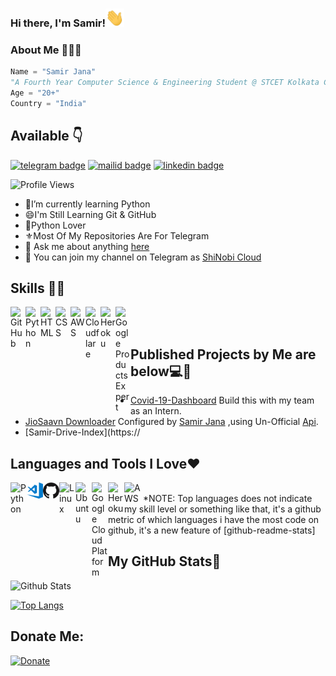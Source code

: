 ### Hi there, I'm Samir!<img src="https://github.com/SamirJanaOfficial/samirjanaofficial/blob/main/gifs/Hi.gif" width="30px">
 
### About Me 🙋🏻‍♂️
```python
Name = "Samir Jana"
"A Fourth Year Computer Science & Engineering Student @ STCET Kolkata Campus❣️"
Age = "20+"
Country = "India"
```
## Available 👇
[![telegram badge](https://img.shields.io/badge/Yagami死神Kira-30302f?style=for-the-badge&logo=telegram)](https://t.me/uDreamTooSmall)
[![mailid badge](https://img.shields.io/badge/SamirJana-30302f?style=for-the-badge&logo=gmail)](https:mailto:samirjana2307@gmail.com)
[![linkedin badge](https://img.shields.io/badge/SamirJana-30302f?style=for-the-badge&logo=linkedin)](https://www.linkedin.com/in/samir-jana-04036b200/)

![Profile Views](https://hits.seeyoufarm.com/api/count/incr/badge.svg?url=https://github.com/SamirJanaOfficial/&title=Profile%20Views)
  
- 🌱I’m currently learning Python
- 😄I'm Still Learning Git & GitHub
- 🥰Python Lover
- ⚜️Most Of My Repositories Are For Telegram
- 💬 Ask me about anything [here](https://github.com/SamirJanaOfficial/samirjanaofficial/issues)
- 🤔 You can join my channel on Telegram as [ShiNobi Cloud](https://t.telegram.ind.in/ShiNobiCloud)


## Skills 👨‍💻

<img align="left" alt="GitHub" width="24px" src="https://cdn.jsdelivr.net/npm/simple-icons@3.2.0/icons/github.svg" />
<img align="left" alt="Python" width="24px" src="https://cdn.jsdelivr.net/npm/simple-icons@3.2.0/icons/python.svg" />
<img align="left" alt="HTML" width="24px" src="https://cdn.jsdelivr.net/npm/simple-icons@3.2.0/icons/html5.svg" />
<img align="left" alt="CSS" width="24px" src="https://cdn.jsdelivr.net/npm/simple-icons@3.2.0/icons/css3.svg" />
<img align="left" alt="AWS" width="24px" src="https://cdn.jsdelivr.net/npm/simple-icons@3.2.0/icons/amazonaws.svg" />
<img align="left" alt="Cloudflare" width="24px" src="https://cdn.jsdelivr.net/npm/simple-icons@3.2.0/icons/cloudflare.svg" />
<img align="left" alt="Heroku" width="24px" src="https://cdn.jsdelivr.net/npm/simple-icons@3.2.0/icons/heroku.svg" />
<img align="left" alt="Google Products Expert" width="24px" src="https://cdn.jsdelivr.net/npm/simple-icons@3.2.0/icons/google.svg" />

<br />
<br />

## Published Projects by Me are below💻👯
- [Covid-19-Dashboard](https://covid-19-liveupdate.netlify.app/) Build this with my team as an Intern.
- [JioSaavn Downloader](https://shinobi-jiosaavn.netlify.app/) Configured by [Samir Jana](https://github.com/SamirJanaOfficial) ,using Un-Official [Api](https://github.com/cyberboysumanjay/JioSaavnAPI).
- [Samir-Drive-Index](https://

## Languages and Tools I Love❤️
[<img align="left" alt="Python" width="26px" src="https://upload.wikimedia.org/wikipedia/commons/thumb/c/c3/Python-logo-notext.svg/600px-Python-logo-notext.svg.png" />](https://python.org/)
[<img align="left" alt="Visual Studio Code" width="26px" src="https://raw.githubusercontent.com/github/explore/80688e429a7d4ef2fca1e82350fe8e3517d3494d/topics/visual-studio-code/visual-studio-code.png" />](https://code.visualstudio.com/)
[<img align="left" alt="GitHub" width="26px" src="https://raw.githubusercontent.com/github/explore/78df643247d429f6cc873026c0622819ad797942/topics/github/github.png" />](https://git-scm.com/)
[<img align="left" alt="Linux" width="26px" src="https://www.freepnglogos.com/uploads/linux-png/difference-between-linux-and-window-operating-system-3.png" />](https://www.linux.org/)
[<img align="left" alt="Ubuntu" width="26px" src="https://assets.ubuntu.com/v1/29985a98-ubuntu-logo32.png" />](https://www.ubuntu.com)
[<img align="left" alt="Google Cloud Platform" width="26px" src="https://seeklogo.com/images/G/google-cloud-logo-ADE788217F-seeklogo.com.png" />](https://cloud.google.com/)
[<img align="left" alt="Heroku" width="26px" src="https://www.nicepng.com/png/full/223-2233246_heroku-logo-salesforce-heroku.png" />](https://heroku.com/)
[<img align="left" alt="AWS" width="30px" src="https://seeklogo.com/images/A/amazon-web-services-aws-logo-6C2E3DCD3E-seeklogo.com.png" />](https://aws.amazon.com/)

<br />
*NOTE: Top languages does not indicate my skill level or something like that, it's a github metric of which languages i have the most code on github, it's a new feature of [github-readme-stats]
<br />

## My GitHub Stats💛

![Github Stats](https://readmestats.vercel.app/api?username=SamirJanaOfficial&show_icons=true&title_color=2979FF&text_color=000000&icon_color=2979FF&bg_color=ffffff&count_private=true&include_all_commits=true)

[![Top Langs](https://github-readme-stats.vercel.app/api/top-langs/?username=SamirJanaOfficial&layout=compact&theme=radical)](https://github.com/SamirJanaOfficial)
</div>

## Donate Me:
[![Donate](https://img.shields.io/badge/Donate%20Us-UPI-orange?style=for-the-badge)](https://upayi.me/sj.imsamir@okaxis)
